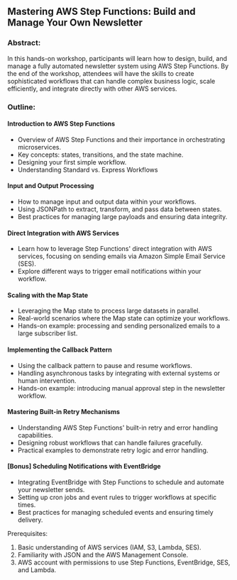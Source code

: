 ## Mastering AWS Step Functions: Build and Manage Your Own Newsletter

### Abstract:

In this hands-on workshop, participants will learn how to design, build, and manage a fully automated newsletter system using AWS Step Functions. By the end of the workshop, attendees will have the skills to create sophisticated workflows that can handle complex business logic, scale efficiently, and integrate directly with other AWS services.

### Outline:

#### Introduction to AWS Step Functions

- Overview of AWS Step Functions and their importance in orchestrating microservices.
- Key concepts: states, transitions, and the state machine.
- Designing your first simple workflow.
- Understanding Standard vs. Express Workflows

#### Input and Output Processing

- How to manage input and output data within your workflows.
- Using JSONPath to extract, transform, and pass data between states.
- Best practices for managing large payloads and ensuring data integrity.
  
#### Direct Integration with AWS Services

- Learn how to leverage Step Functions' direct integration with AWS services, focusing on sending emails via Amazon Simple Email Service (SES).
- Explore different ways to trigger email notifications within your workflow.

#### Scaling with the Map State

- Leveraging the Map state to process large datasets in parallel.
- Real-world scenarios where the Map state can optimize your workflows.
- Hands-on example: processing and sending personalized emails to a large subscriber list.

#### Implementing the Callback Pattern

- Using the callback pattern to pause and resume workflows.
- Handling asynchronous tasks by integrating with external systems or human intervention.
- Hands-on example: introducing manual approval step in the newsletter workflow.

#### Mastering Built-in Retry Mechanisms

- Understanding AWS Step Functions' built-in retry and error handling capabilities.
- Designing robust workflows that can handle failures gracefully.
- Practical examples to demonstrate retry logic and error handling.

#### [Bonus] Scheduling Notifications with EventBridge

- Integrating EventBridge with Step Functions to schedule and automate your newsletter sends.
- Setting up cron jobs and event rules to trigger workflows at specific times.
- Best practices for managing scheduled events and ensuring timely delivery.

Prerequisites:

1. Basic understanding of AWS services (IAM, S3, Lambda, SES).
2. Familiarity with JSON and the AWS Management Console.
3. AWS account with permissions to use Step Functions, EventBridge, SES, and Lambda.


